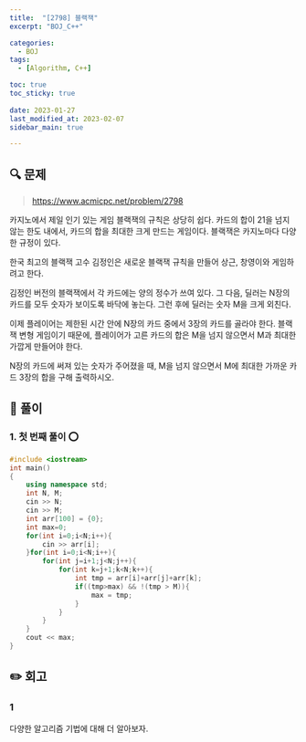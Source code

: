 ```yaml
---
title:  "[2798] 블랙잭"
excerpt: "BOJ_C++"

categories:
  - BOJ
tags:
  - [Algorithm, C++]

toc: true
toc_sticky: true
 
date: 2023-01-27
last_modified_at: 2023-02-07
sidebar_main: true

---
```

<!--
문제 🔍
풀이 🎯 ⭕ ❌
주의할 점 🚨
짚고갈 점 ✏️
기타 🔥🌝🪐🔔
-->
## 🔍 문제
> <https://www.acmicpc.net/problem/2798>
<div class="notice" markdown="1">
카지노에서 제일 인기 있는 게임 블랙잭의 규칙은 상당히 쉽다. 카드의 합이 21을 넘지 않는 한도 내에서, 카드의 합을 최대한 크게 만드는 게임이다. 블랙잭은 카지노마다 다양한 규정이 있다.

한국 최고의 블랙잭 고수 김정인은 새로운 블랙잭 규칙을 만들어 상근, 창영이와 게임하려고 한다.

김정인 버전의 블랙잭에서 각 카드에는 양의 정수가 쓰여 있다. 그 다음, 딜러는 N장의 카드를 모두 숫자가 보이도록 바닥에 놓는다. 그런 후에 딜러는 숫자 M을 크게 외친다.

이제 플레이어는 제한된 시간 안에 N장의 카드 중에서 3장의 카드를 골라야 한다. 블랙잭 변형 게임이기 때문에, 플레이어가 고른 카드의 합은 M을 넘지 않으면서 M과 최대한 가깝게 만들어야 한다.

N장의 카드에 써져 있는 숫자가 주어졌을 때, M을 넘지 않으면서 M에 최대한 가까운 카드 3장의 합을 구해 출력하시오.
</div>

## 🎯 풀이
### 1. 첫 번째 풀이 ⭕
```cpp
#include <iostream>
int main()
{
	using namespace std;
	int N, M;
	cin >> N;
	cin >> M;
	int arr[100] = {0};
	int max=0;
	for(int i=0;i<N;i++){
		cin >> arr[i];
	}for(int i=0;i<N;i++){
		for(int j=i+1;j<N;j++){
			for(int k=j+1;k<N;k++){
				int tmp = arr[i]+arr[j]+arr[k];
				if((tmp>max) && !(tmp > M)){
					max = tmp;
				}
			}
		}
	}
	cout << max;
}

```
## ✏️ 회고
### 1
다양한 알고리즘 기법에 대해 더 알아보자.